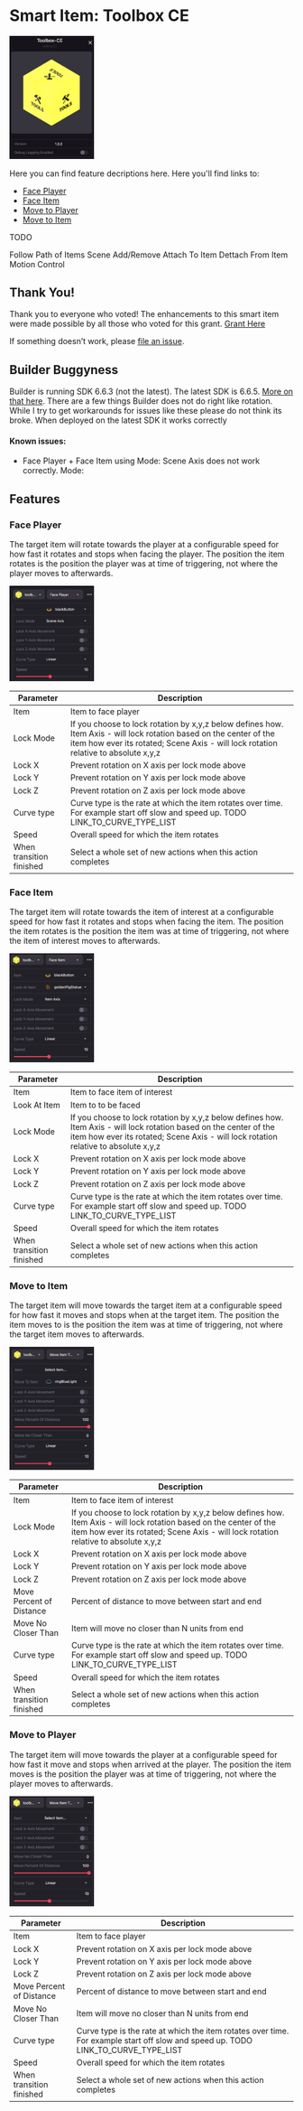 # Smart Item: Toolbox CE


<img src="../docs/tools-ce/screenshots/toolbox-view.png" width="150">

Here you can find feature decriptions here. Here you'll find links to:


- [Face Player](#Face-Player) 
- [Face Item](#Face-Item) 
- [Move to Player](#Move-to-Player) 
- [Move to Item](#Move-to-Item) 

TODO

Follow Path of Items
Scene Add/Remove
Attach To Item
Dettach From Item
Motion Control

## Thank You!

Thank you to everyone who voted!  The enhancements to this smart item were made possible by all those who voted for this grant.    [Grant Here](https://governance.decentraland.org/en/proposal/?id=ba798f30-d382-11eb-b705-3db38bad850a)

<!--
If you can think of an example that is easy to understand and covers valuable topics that aren't covered here, you're encouraged to create a **Pull Request** and [contribute](https://github.com/decentraland-scenes/Awesome-Repository/blob/master/CONTRIBUTING.md)!
-->

If something doesn’t work, please [file an issue](https://github.com/wacaine/dcl-smart-items-ce/issues/new).

## Builder Buggyness

Builder is running SDK 6.6.3 (not the latest).  The latest SDK is 6.6.5.  [More on that here](https://governance.decentraland.org/en/proposal/?id=72f3d560-d1f4-11eb-9861-ebb8fcfd58d2).   There are a few things Builder does not do right like rotation.  While I try to get workarounds for issues like these please do not think its broke.  When deployed on the latest SDK it works correctly

#### Known issues:

* Face Player + Face Item using Mode: Scene Axis does not work correctly.  Mode: 

<!--
## FAQs

[Read the FAQs](https://github.com/decentraland-scenes/Awesome-Repository/blob/master/FAQ.md)

Check the Forum
Visit the Discord channel

-->




## Features

### Face Player

The target item will rotate towards the player at a configurable speed for how fast it rotates and stops when facing the player.  The position the item rotates is the position the player was at time of triggering, not where the player moves to afterwards.

<img src="../docs/tools-ce/screenshots/face-player.png" width="150">


| Parameter                            | Description                                                                                                                      |
| ------------------------------------ | -------------------------------------------------------------------------------------------------------------------------------- |
| Item                                 | Item to face player |
| Lock Mode                            | If you choose to lock rotation by x,y,z below defines how.  Item Axis - will lock rotation based on the center of the item how ever its rotated; Scene Axis - will lock rotation relative to absolute x,y,z |
| Lock X                               | Prevent rotation on X axis per lock mode above |
| Lock Y                               | Prevent rotation on Y axis per lock mode above |
| Lock Z                               | Prevent rotation on Z axis per lock mode above |
| Curve type                           | Curve type is the rate at which the item rotates over time.  For example start off slow and speed up.  TODO LINK_TO_CURVE_TYPE_LIST |
| Speed                                | Overall speed for which the item rotates |
| When transition finished             | Select a whole set of new actions when this action completes |


### Face Item

The target item will rotate towards the item of interest at a configurable speed for how fast it rotates and stops when facing the item.  The position the item rotates is the position the item was at time of triggering, not where the item of interest moves to afterwards.

<img src="../docs/tools-ce/screenshots/face-item.png" width="150">

| Parameter                            | Description                                                                                                                      |
| ------------------------------------ | -------------------------------------------------------------------------------------------------------------------------------- |
| Item                                 | Item to face item of interest |
| Look At Item                         | Item to to be faced |
| Lock Mode                            | If you choose to lock rotation by x,y,z below defines how.  Item Axis - will lock rotation based on the center of the item how ever its rotated; Scene Axis - will lock rotation relative to absolute x,y,z |
| Lock X                               | Prevent rotation on X axis per lock mode above |
| Lock Y                               | Prevent rotation on Y axis per lock mode above |
| Lock Z                               | Prevent rotation on Z axis per lock mode above |
| Curve type                           | Curve type is the rate at which the item rotates over time.  For example start off slow and speed up.  TODO LINK_TO_CURVE_TYPE_LIST |
| Speed                                | Overall speed for which the item rotates |
| When transition finished             | Select a whole set of new actions when this action completes |


### Move to Item

The target item will move towards the target item at a configurable speed for how fast it moves and stops when at the target item.  The position the item moves to is the position the item was at time of triggering, not where the target item moves to afterwards.

<img src="../docs/tools-ce/screenshots/move-to-item.png" width="150">

| Parameter                            | Description                                                                                                                      |
| ------------------------------------ | -------------------------------------------------------------------------------------------------------------------------------- |
| Item                                 | Item to face item of interest |
| Lock Mode                            | If you choose to lock rotation by x,y,z below defines how.  Item Axis - will lock rotation based on the center of the item how ever its rotated; Scene Axis - will lock rotation relative to absolute x,y,z |
| Lock X                               | Prevent rotation on X axis per lock mode above |
| Lock Y                               | Prevent rotation on Y axis per lock mode above |
| Lock Z                               | Prevent rotation on Z axis per lock mode above |
| Move Percent of Distance                  | Percent of distance to move between start and end |
| Move No Closer Than                  | Item will move no closer than N units from end |
| Curve type                           | Curve type is the rate at which the item rotates over time.  For example start off slow and speed up.  TODO LINK_TO_CURVE_TYPE_LIST |
| Speed                                | Overall speed for which the item rotates |
| When transition finished             | Select a whole set of new actions when this action completes |


### Move to Player

The target item will move towards the player at a configurable speed for how fast it move and stops when arrived at the player.  The position the item moves is the position the player was at time of triggering, not where the player moves to afterwards.

<img src="../docs/tools-ce/screenshots/move-to-player.png" width="150">


| Parameter                            | Description                                                                                                                      |
| ------------------------------------ | -------------------------------------------------------------------------------------------------------------------------------- |
| Item                                 | Item to face player |
| Lock X                               | Prevent rotation on X axis per lock mode above |
| Lock Y                               | Prevent rotation on Y axis per lock mode above |
| Lock Z                               | Prevent rotation on Z axis per lock mode above |
| Move Percent of Distance                  | Percent of distance to move between start and end |
| Move No Closer Than                  | Item will move no closer than N units from end |
| Curve type                           | Curve type is the rate at which the item rotates over time.  For example start off slow and speed up.  TODO LINK_TO_CURVE_TYPE_LIST |
| Speed                                | Overall speed for which the item rotates |
| When transition finished             | Select a whole set of new actions when this action completes |
